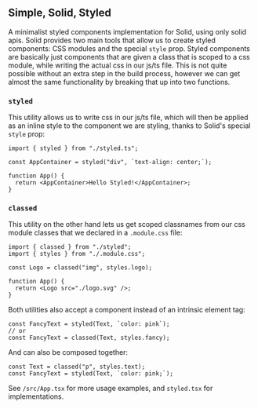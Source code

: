## Simple, Solid, Styled
A minimalist styled components implementation for Solid, using only solid apis. Solid provides two main tools that allow us to create styled  components: CSS modules and the special `style` prop. Styled components are basically just components that are given a class that is scoped to a css module, while writing the actual css in our js/ts file. This is not quite possible without an extra step in the build process, however we can get almost the same functionality by breaking that up into two functions.

### `styled`
This utility allows us to write css in our js/ts file, which will then be applied as an inline style to the component we are styling, thanks to Solid's special `style` prop:
```
import { styled } from "./styled.ts";

const AppContainer = styled("div", `text-align: center;`);

function App() {
  return <AppContainer>Hello Styled!</AppContainer>;
}
```

### `classed`
This utility on the other hand lets us get scoped classnames from our css module classes that we declared in a `.module.css` file:
```
import { classed } from "./styled";
import { styles } from "./.module.css";

const Logo = classed("img", styles.logo);

function App() {
  return <Logo src="./logo.svg" />;
}
```

Both utilities also accept a component instead of an intrinsic element tag:
```
const FancyText = styled(Text, `color: pink`);
// or
const FancyText = classed(Text, styles.fancy);
```

And can also be composed together:
```
const Text = classed("p", styles.text);
const FancyText = styled(Text, `color: pink;`);
```

See `/src/App.tsx` for more usage examples, and `styled.tsx` for implementations.
